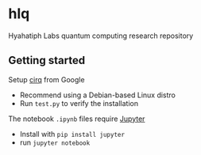 # hlq
Hyahatiph Labs quantum computing research repository

## Getting started

Setup [cirq](https://quantumai.google/cirq/install) from Google
* Recommend using a Debian-based Linux distro
* Run `test.py` to verify the installation

The notebook `.ipynb` files require [Jupyter](https://jupyter.org)
* Install with `pip install jupyter`
* run `jupyter notebook`
